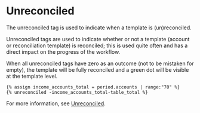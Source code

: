 # Unreconciled

The unreconciled tag is used to indicate when a template is (un)reconciled.

Unreconciled tags are used to indicate whether or not a template (account or reconciliation template) is reconciled; this is used quite often and has a direct impact on the progress of the workflow.

When all unreconciled tags have zero as an outcome (not to be mistaken for empty), the template will be fully reconciled and a green dot will be visible at the template level.

```liquid
{% assign income_accounts_total = period.accounts | range:"70" %}
{% unreconciled -income_accounts_total-table_total %}
```

For more information, see [Unreconciled](https://developer.silverfin.com/docs/unreconciled).
